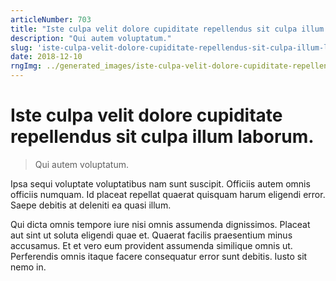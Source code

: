 ```yaml
---
articleNumber: 703
title: "Iste culpa velit dolore cupiditate repellendus sit culpa illum laborum."
description: "Qui autem voluptatum."
slug: 'iste-culpa-velit-dolore-cupiditate-repellendus-sit-culpa-illum-laborum.'
date: 2018-12-10
rngImg: ../generated_images/iste-culpa-velit-dolore-cupiditate-repellendus-sit-culpa-illum-laborum..jpg
---
```


# Iste culpa velit dolore cupiditate repellendus sit culpa illum laborum.

> Qui autem voluptatum.

Ipsa sequi voluptate voluptatibus nam sunt suscipit. Officiis autem omnis officiis numquam. Id placeat repellat quaerat quisquam harum eligendi error. Saepe debitis at deleniti ea quasi illum.
 Qui dicta omnis tempore iure nisi omnis assumenda dignissimos. Placeat aut sint ut soluta eligendi quae et. Quaerat facilis praesentium minus accusamus. Et et vero eum provident assumenda similique omnis ut. Perferendis omnis itaque facere consequatur error sunt debitis. Iusto sit nemo in.
